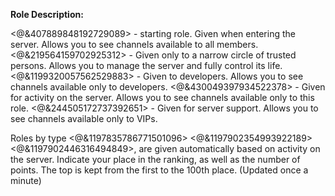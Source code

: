 **Role Description:**

<@&407889848192729089> - starting role. Given when entering the server. Allows you to see channels available to all members.
<@&219564159702925312> - Given only to a narrow circle of trusted persons. Allows you to manage the server and fully control its life.
<@&1199320057562529883> - Given to developers. Allows you to see channels available only to developers.
<@&430049397934522378> - Given for activity on the server. Allows you to see channels available only to this role.
<@&244505172737392651> - Given for server support. Allows you to see channels available only to VIPs.

Roles by type
<@&1197835786771501096>
<@&1197902354993922189>
<@&1197902446316494849>,
are given automatically based on activity on the server. Indicate your place in the ranking, as well as the number of points. The top is kept from the first to the 100th place. (Updated once a minute)